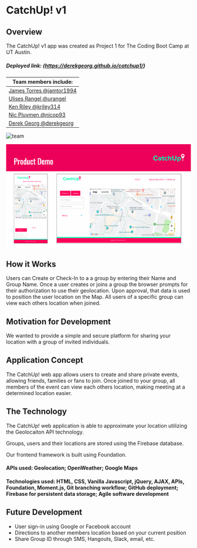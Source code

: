 # CatchUp! v1

## Overview

The CatchUp! v1 app was created as Project 1 for The Coding Boot Camp at UT Austin. 

##### Deployed link: (https://derekgeorg.github.io/catchup1/)


| Team members include: |
|-------------------------------------------------------------|
| [James Torres @jamtor1994](https://www.github.com/jamtor1994) | 
| [Ulises Rangel @urangel](https://www.github.com/urangel) |
| [Ken Riley @kriley314](https://www.github.com/kriley314) |
| [Nic Pluymen @nicop93](https://www.github.com/nicop93) |       
| [Derek Georg @derekgeorg](https://www.github.com/derekgeorg)  |

![team](team.png)

![demo](demo.png)

## How it Works
Users can Create or Check-In to a a group by entering their Name and Group Name. Once a user creates or joins a group the browser prompts for their authorization to use their geolocation. Upon approval, that data is used to position the user location on the Map. All users of a specific group can view each others location when joined.


## Motivation for Development

We wanted to provide a simple and secure platform for sharing your location with a group of invited individuals. 

## Application Concept

The CatchUp! web app allows users to create and share private events, allowing friends, families or fans to join. 
Once joined to your group, all members of the event can view each others location, making meeting at a determined location easier.

## The Technology

The CatchUp! web application is able to approximate your location utilizing the Geolocaiton API technology.

Groups, users and their locations are stored using the Firebase database. 

Our frontend framework is built using Foundation. 

#### APIs used: Geolocation; OpenWeather; Google Maps
#### Technologies used: HTML, CSS, Vanilla Javascript, jQuery, AJAX, APIs, Foundation, Moment.js, Git branching workflow; GitHub deployment; Firebase for persistent data storage; Agile software development

## Future Development

* User sign-in using Google or Facebook account
* Directions to another members location based on your current position
* Share Group ID through SMS, Hangouts, Slack, email, etc.

